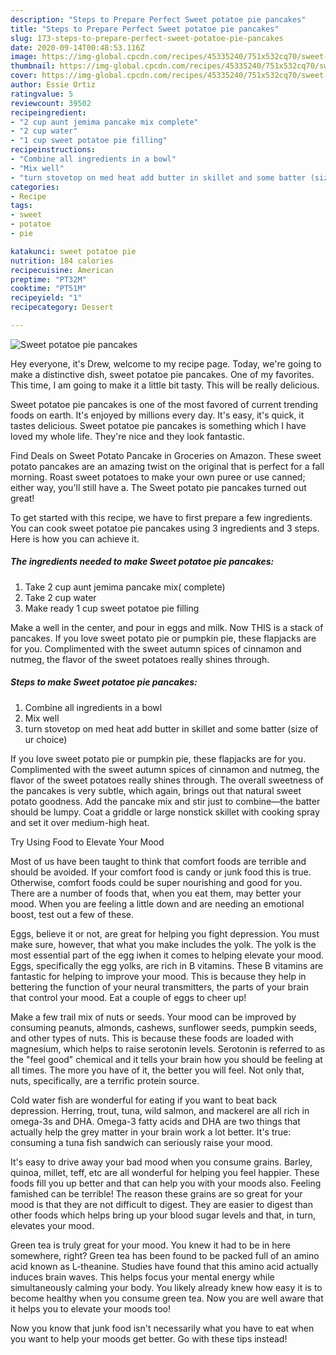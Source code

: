 ```yaml
---
description: "Steps to Prepare Perfect Sweet potatoe pie pancakes"
title: "Steps to Prepare Perfect Sweet potatoe pie pancakes"
slug: 173-steps-to-prepare-perfect-sweet-potatoe-pie-pancakes
date: 2020-09-14T00:48:53.116Z
image: https://img-global.cpcdn.com/recipes/45335240/751x532cq70/sweet-potatoe-pie-pancakes-recipe-main-photo.jpg
thumbnail: https://img-global.cpcdn.com/recipes/45335240/751x532cq70/sweet-potatoe-pie-pancakes-recipe-main-photo.jpg
cover: https://img-global.cpcdn.com/recipes/45335240/751x532cq70/sweet-potatoe-pie-pancakes-recipe-main-photo.jpg
author: Essie Ortiz
ratingvalue: 5
reviewcount: 39502
recipeingredient:
- "2 cup aunt jemima pancake mix complete"
- "2 cup water"
- "1 cup sweet potatoe pie filling"
recipeinstructions:
- "Combine all ingredients in a bowl"
- "Mix well"
- "turn stovetop on med heat add butter in skillet and some batter (size of ur choice)"
categories:
- Recipe
tags:
- sweet
- potatoe
- pie

katakunci: sweet potatoe pie 
nutrition: 184 calories
recipecuisine: American
preptime: "PT32M"
cooktime: "PT51M"
recipeyield: "1"
recipecategory: Dessert

---
```



![Sweet potatoe pie pancakes](https://img-global.cpcdn.com/recipes/45335240/751x532cq70/sweet-potatoe-pie-pancakes-recipe-main-photo.jpg)

Hey everyone, it's Drew, welcome to my recipe page. Today, we're going to make a distinctive dish, sweet potatoe pie pancakes. One of my favorites. This time, I am going to make it a little bit tasty. This will be really delicious.

Sweet potatoe pie pancakes is one of the most favored of current trending foods on earth. It's enjoyed by millions every day. It's easy, it's quick, it tastes delicious. Sweet potatoe pie pancakes is something which I have loved my whole life. They're nice and they look fantastic.

Find Deals on Sweet Potato Pancake in Groceries on Amazon. These sweet potato pancakes are an amazing twist on the original that is perfect for a fall morning. Roast sweet potatoes to make your own puree or use canned; either way, you&#39;ll still have a. The Sweet potato pie pancakes turned out great!


To get started with this recipe, we have to first prepare a few ingredients. You can cook sweet potatoe pie pancakes using 3 ingredients and 3 steps. Here is how you can achieve it.

<!--inarticleads1-->

##### The ingredients needed to make Sweet potatoe pie pancakes:

1. Take 2 cup aunt jemima pancake mix( complete)
1. Take 2 cup water
1. Make ready 1 cup sweet potatoe pie filling


Make a well in the center, and pour in eggs and milk. Now THIS is a stack of pancakes. If you love sweet potato pie or pumpkin pie, these flapjacks are for you. Complimented with the sweet autumn spices of cinnamon and nutmeg, the flavor of the sweet potatoes really shines through. 

<!--inarticleads2-->

##### Steps to make Sweet potatoe pie pancakes:

1. Combine all ingredients in a bowl
1. Mix well
1. turn stovetop on med heat add butter in skillet and some batter (size of ur choice)


If you love sweet potato pie or pumpkin pie, these flapjacks are for you. Complimented with the sweet autumn spices of cinnamon and nutmeg, the flavor of the sweet potatoes really shines through. The overall sweetness of the pancakes is very subtle, which again, brings out that natural sweet potato goodness. Add the pancake mix and stir just to combine—the batter should be lumpy. Coat a griddle or large nonstick skillet with cooking spray and set it over medium-high heat. 

Try Using Food to Elevate Your Mood


Most of us have been taught to think that comfort foods are terrible and should be avoided. If your comfort food is candy or junk food this is true. Otherwise, comfort foods could be super nourishing and good for you. There are a number of foods that, when you eat them, may better your mood. When you are feeling a little down and are needing an emotional boost, test out a few of these.

Eggs, believe it or not, are great for helping you fight depression. You must make sure, however, that what you make includes the yolk. The yolk is the most essential part of the egg iwhen it comes to helping elevate your mood. Eggs, specifically the egg yolks, are rich in B vitamins. These B vitamins are fantastic for helping to improve your mood. This is because they help in bettering the function of your neural transmitters, the parts of your brain that control your mood. Eat a couple of eggs to cheer up!

Make a few trail mix of nuts or seeds. Your mood can be improved by consuming peanuts, almonds, cashews, sunflower seeds, pumpkin seeds, and other types of nuts. This is because these foods are loaded with magnesium, which helps to raise serotonin levels. Serotonin is referred to as the "feel good" chemical and it tells your brain how you should be feeling at all times. The more you have of it, the better you will feel. Not only that, nuts, specifically, are a terrific protein source.

Cold water fish are wonderful for eating if you want to beat back depression. Herring, trout, tuna, wild salmon, and mackerel are all rich in omega-3s and DHA. Omega-3 fatty acids and DHA are two things that actually help the grey matter in your brain work a lot better. It's true: consuming a tuna fish sandwich can seriously raise your mood. 

It's easy to drive away your bad mood when you consume grains. Barley, quinoa, millet, teff, etc are all wonderful for helping you feel happier. These foods fill you up better and that can help you with your moods also. Feeling famished can be terrible! The reason these grains are so great for your mood is that they are not difficult to digest. They are easier to digest than other foods which helps bring up your blood sugar levels and that, in turn, elevates your mood.

Green tea is truly great for your mood. You knew it had to be in here somewhere, right? Green tea has been found to be packed full of an amino acid known as L-theanine. Studies have found that this amino acid actually induces brain waves. This helps focus your mental energy while simultaneously calming your body. You likely already knew how easy it is to become healthy when you consume green tea. Now you are well aware that it helps you to elevate your moods too!

Now you know that junk food isn't necessarily what you have to eat when you want to help your moods get better. Go  with  these tips  instead!

